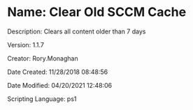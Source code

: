 ﻿# Name: Clear Old SCCM Cache

Description: Clears all content older than 7 days

Version: 1.1.7

Creator: Rory.Monaghan

Date Created: 11/28/2018 08:48:56

Date Modified: 04/20/2021 12:48:06

Scripting Language: ps1

